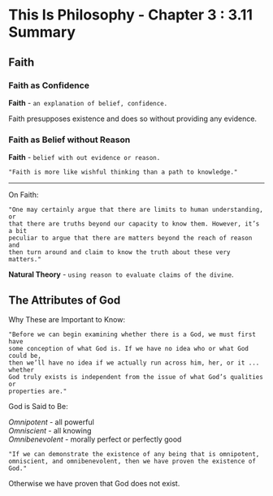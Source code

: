 # This Is Philosophy - Chapter 3 : 3.11 Summary

## Faith

###  Faith as Confidence

**Faith** - `an explanation of belief, confidence.`

Faith presupposes existence and does so without providing any evidence.

### Faith as Belief without Reason

**Faith** - `belief with out evidence or reason.`

    "Faith is more like wishful thinking than a path to knowledge."

---

On Faith:

    "One may certainly argue that there are limits to human understanding, or
    that there are truths beyond our capacity to know them. However, it’s a bit
    peculiar to argue that there are matters beyond the reach of reason and
    then turn around and claim to know the truth about these very matters."

**Natural Theory** - `using reason to evaluate claims of the divine`.

## The Attributes of God

Why These are Important to Know:

    "Before we can begin examining whether there is a God, we must first have
    some conception of what God is. If we have no idea who or what God could be,
    then we’ll have no idea if we actually run across him, her, or it ... whether
    God truly exists is independent from the issue of what God’s qualities or
    properties are."

God is Said to Be:

  *Omnipotent* - all powerful   
  *Omniscient* - all knowing  
  *Omnibenevolent* - morally perfect or perfectly good

    "If we can demonstrate the existence of any being that is omnipotent,
    omniscient, and omnibenevolent, then we have proven the existence of God."

Otherwise we have proven that God does not exist.
